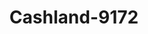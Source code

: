 ---
f_zip-code: 48198
f_state-code: MI
title: Cashland-9172
f_phone: 734-484-3457
f_city-only: Ypsilanti
f_address: 1530 Holmes Rd Ypsilanti
f_location-unique-id: '9172'
slug: cashland-9172
updated-on: '2024-05-30T13:46:58.046Z'
created-on: '2024-05-30T13:36:59.803Z'
published-on: '2024-05-30T13:54:32.469Z'
f_city-state: cms/city/ypsilanti-mi.md
f_company: cms/company/cashland.md
f_state: cms/state/michigan.md
layout: '[payday-loan].html'
tags: payday-loan
---